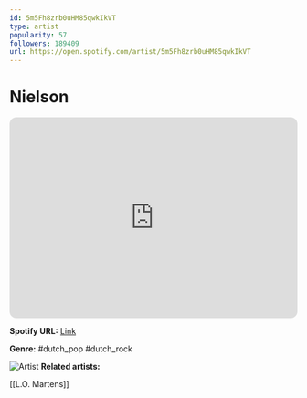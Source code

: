 ```yaml
---
id: 5m5Fh8zrb0uHM85qwkIkVT
type: artist
popularity: 57
followers: 189409
url: https://open.spotify.com/artist/5m5Fh8zrb0uHM85qwkIkVT
---
```

# Nielson

<iframe style="border-radius:12px" src="https://open.spotify.com/embed/artist/5m5Fh8zrb0uHM85qwkIkVT" width="100%" height="352" frameBorder="0" allowfullscreen="" allow="autoplay; clipboard-write; encrypted-media; fullscreen; picture-in-picture" loading="lazy"></iframe>

**Spotify URL:** [Link](https://open.spotify.com/artist/5m5Fh8zrb0uHM85qwkIkVT)

**Genre:**  #dutch_pop #dutch_rock

![Artist](https://i.scdn.co/image/ab6761610000e5eb4816662ef8a702b5f9cca143)
**Related artists:**

[[L.O. Martens]]
